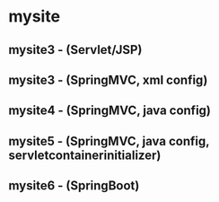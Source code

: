 # mysite

## mysite3 - (Servlet/JSP)
## mysite3 - (SpringMVC, xml config)
## mysite4 - (SpringMVC, java config)
## mysite5 - (SpringMVC, java config, servletcontainerinitializer)
## mysite6 - (SpringBoot)
